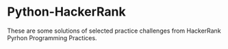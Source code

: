 # Python-HackerRank
These are some solutions of selected practice challenges from HackerRank Pyrhon Programming Practices.
